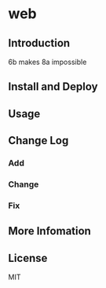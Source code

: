 # web

## Introduction
6b makes 8a impossible

## Install and Deploy

## Usage

## Change Log
### Add

### Change

### Fix

## More Infomation

## License
MIT
